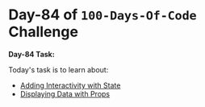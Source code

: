 # Day-84 of `100-Days-Of-Code` Challenge

**Day-84 Task:**

Today's task is to learn about:

- [Adding Interactivity with State](https://nextjs.org/learn/react-foundations/updating-state)
- [Displaying Data with Props](https://nextjs.org/learn/react-foundations/displaying-data-with-props)
